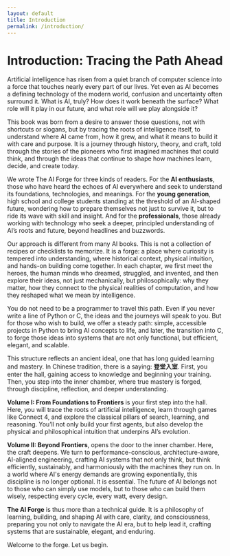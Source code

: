 ```yaml
---
layout: default
title: Introduction
permalink: /introduction/
---
```


# Introduction: Tracing the Path Ahead

Artificial intelligence has risen from a quiet branch of computer science into a force that touches nearly every part of our lives. Yet even as AI becomes a defining technology of the modern world, confusion and uncertainty often surround it. What is AI, truly? How does it work beneath the surface? What role will it play in our future, and what role will we play alongside it?

This book was born from a desire to answer those questions, not with shortcuts or slogans, but by tracing the roots of intelligence itself, to understand where AI came from, how it grew, and what it means to build it with care and purpose. It is a journey through history, theory, and craft, told through the stories of the pioneers who first imagined machines that could think, and through the ideas that continue to shape how machines learn, decide, and create today.

We wrote The AI Forge for three kinds of readers. For the **AI enthusiasts**, those who have heard the echoes of AI everywhere and seek to understand its foundations, technologies, and meanings. For the **young generation**, high school and college students standing at the threshold of an AI-shaped future, wondering how to prepare themselves not just to survive it, but to ride its wave with skill and insight. And for the **professionals**, those already working with technology who seek a deeper, principled understanding of AI’s roots and future, beyond headlines and buzzwords.

Our approach is different from many AI books. This is not a collection of recipes or checklists to memorize. It is a forge: a place where curiosity is tempered into understanding, where historical context, physical intuition, and hands-on building come together. In each chapter, we first meet the heroes, the human minds who dreamed, struggled, and invented, and then explore their ideas, not just mechanically, but philosophically: why they matter, how they connect to the physical realities of computation, and how they reshaped what we mean by intelligence.

You do not need to be a programmer to travel this path. Even if you never write a line of Python or C, the ideas and the journeys will speak to you. But for those who wish to build, we offer a steady path: simple, accessible projects in Python to bring AI concepts to life, and later, the transition into C, to forge those ideas into systems that are not only functional, but efficient, elegant, and scalable.

This structure reflects an ancient ideal, one that has long guided learning and mastery. In Chinese tradition, there is a saying: **登堂入室**. First, you enter the hall, gaining access to knowledge and beginning your training. Then, you step into the inner chamber, where true mastery is forged, through discipline, reflection, and deeper understanding.

**Volume I: From Foundations to Frontiers** is your first step into the hall. Here, you will trace the roots of artificial intelligence, learn through games like Connect 4, and explore the classical pillars of search, learning, and reasoning. You’ll not only build your first agents, but also develop the physical and philosophical intuition that underpins AI’s evolution.

**Volume II: Beyond Frontiers**, opens the door to the inner chamber. Here, the craft deepens. We turn to performance-conscious, architecture-aware, AI-aligned engineering, crafting AI systems that not only think, but think efficiently, sustainably, and harmoniously with the machines they run on. In a world where AI's energy demands are growing exponentially, this discipline is no longer optional. It is essential. The future of AI belongs not to those who can simply use models, but to those who can build them wisely, respecting every cycle, every watt, every design.

**The AI Forge** is thus more than a technical guide. It is a philosophy of learning, building, and shaping AI with care, clarity, and consciousness, preparing you not only to navigate the AI era, but to help lead it, crafting systems that are sustainable, elegant, and enduring.

Welcome to the forge.
Let us begin.



